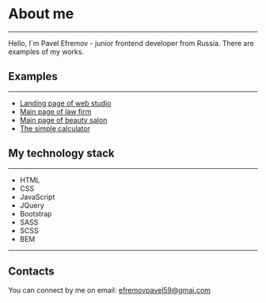 #  About me #
---
Hello, I`m Pavel Efremov - junior frontend developer from Russia. There are examples of my works. 

## Examples ##
---
* [Landing page of web studio](https://mr26efremov.github.io/MarketikaSite/)
* [Main page of law firm](https://mr26efremov.github.io/LogotypeSite/)
* [Main page of beauty salon](https://mr26efremov.github.io/BeautySalon/)
* [The simple calculator](https://mr26efremov.github.io/calculator/)

## My technology stack ##
---
* HTML
* CSS
* JavaScript
* JQuery
* Bootstrap
* SASS
* SCSS
* BEM

---
## Contacts ##
You can connect by me on email: efremovpavel59@gmai.com

